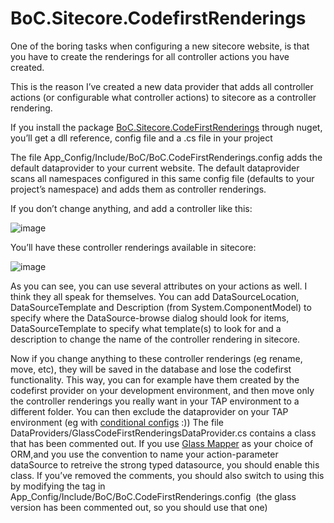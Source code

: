 # BoC.Sitecore.CodefirstRenderings
One of the boring tasks when configuring a new sitecore website, 
is that you have to create the renderings for all controller actions you have created. 

This is the reason I’ve created a new data provider that adds all controller actions (or configurable what controller actions) 
to sitecore as a controller rendering. 

If you install the package [BoC.Sitecore.CodeFirstRenderings](https://www.nuget.org/packages/BoC.Sitecore.CodeFirstRenderings/) through nuget, 
you’ll get a dll reference, config file and a .cs file in your project

The file App_Config/Include/BoC/BoC.CodeFirstRenderings.config adds the default dataprovider to your current website. 
The default dataprovider scans all namespaces configured in this same config file (defaults to your project’s namespace) 
and adds them as controller renderings. 

If you don’t change anything, and add a controller like this: 

![image](http://www.chrisvandesteeg.nl/wp-content/uploads/2015/06/image2.png "image")

You’ll have these controller renderings available in sitecore:

![image](http://www.chrisvandesteeg.nl/wp-content/uploads/2015/06/image1.png "image")

As you can see, you can use several attributes on your actions as well. I think they all speak for themselves. 
You can add DataSourceLocation, DataSourceTemplate and Description (from System.ComponentModel) to specify where the 
DataSource-browse dialog should look for items, DataSourceTemplate to specify what template(s) to look 
for and a description to change the name of the controller rendering in sitecore. 

Now if you change anything to these controller renderings (eg rename, move, etc), they will be saved in the 
database and lose the codefirst functionality. This way, you can for example have them 
created by the codefirst provider on your development environment, and then move only the controller 
renderings you really want in your TAP environment to a different folder. You can then exclude the dataprovider on
your TAP environment (eg with [conditional configs](http://www.chrisvandesteeg.nl/2015/05/08/sitecore-conditional-configs-2-0/) :)) The file DataProviders/GlassCodeFirstRenderingsDataProvider.cs contains a class that has been commented out. If you use [Glass Mapper](http://glass.lu) as your choice of ORM,and you use the convention to name your action-parameter dataSource to retreive the strong typed datasource, you should enable this class. If you’ve removed the comments, you should also switch to using this by modifying the <CodeFirstRenderingsDataProvider> tag in App_Config/Include/BoC/BoC.CodeFirstRenderings.config  (the glass version has been commented out, so you should use that one)
